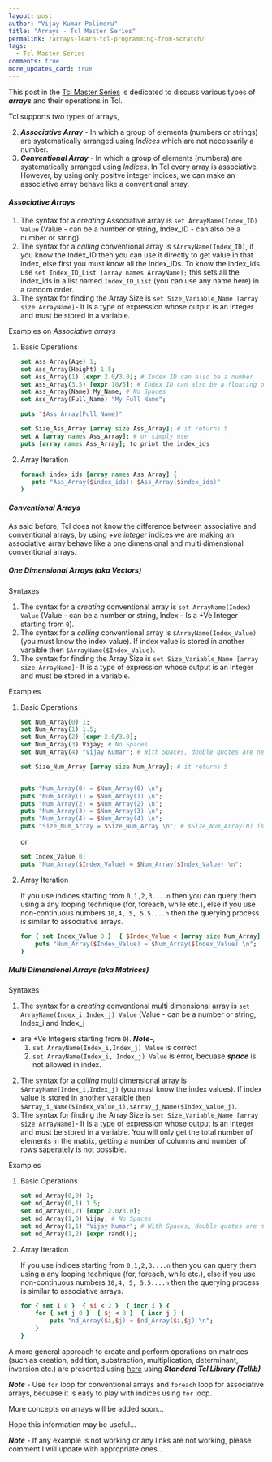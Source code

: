 ```yaml
---
layout: post
author: "Vijay Kumar Polimeru"
title: "Arrays - Tcl Master Series"
permalink: /arrays-learn-tcl-programming-from-scratch/
tags:
  - Tcl Master Series
comments: true
more_updates_card: true
---
```


This post in the [Tcl Master Series](/Learn-Tcl-Programming-from-Scratch/) is dedicated to discuss various types of ***arrays*** and their operations in Tcl. 

Tcl supports two types of arrays, 

2. ***Associative Array*** - In which a group of elements (numbers or strings) are systematically arranged using *Indices* which are not necessarily a number.
1. ***Conventional Array*** - In which a group of elements (numbers) are systematically arranged using *Indices*. In Tcl every array is associative.
However, by using only positve integer indices, we can make an associative array behave like a conventional array.  


#### ***Associative Arrays***

1. The syntax for a *creating* Associative array is `set ArrayName(Index_ID) Value` (Value - can be a number or string, Index_ID - can also be a number or string). 
2. The syntax for a *calling* conventional array is `$ArrayName(Index_ID)`, if you know the Index_ID then you can use it directly to get value in that index,
else first you must know all the Index_IDs. To know the index_ids use `set Index_ID_List [array names ArrayName];` this sets all the index_ids in a list named `Index_ID_List` (you can use any name here) in a random order.
3. The syntax for finding the Array Size is `set Size_Variable_Name [array size ArrayName]`- It is a type of expression whose output is an integer and must be stored in a variable.


Examples on *Associative arrays*

1. Basic Operations

	```tcl
	set Ass_Array(Age) 1;
	set Ass_Array(Height) 1.5;
	set Ass_Array(1) [expr 2.0/3.0]; # Index ID can also be a number
	set Ass_Array(3.5) [expr 10/5]; # Index ID can also be a floating point number
	set Ass_Array(Name) My_Name; # No Spaces
	set Ass_Array(Full_Name) "My Full Name"; 

	puts "$Ass_Array(Full_Name)"

	set Size_Ass_Array [array size Ass_Array]; # it returns 5
	set A [array names Ass_Array]; # or simply use
	puts [array names Ass_Array]; to print the index_ids

	```
 
2. Array Iteration

	```tcl
	foreach index_ids [array names Ass_Array] {
	   puts "Ass_Array($index_ids): $Ass_Array($index_ids)"
	}
	```
	
#### ***Conventional Arrays***

As said before, Tcl does
not know the difference between associative and conventional arrays, by using *+ve integer* indices we are making an associative array
behave like a one dimensional and multi dimensional conventional arrays.

##### ***One Dimensional Arrays (aka Vectors)***

Syntaxes

1. The syntax for a *creating* conventional array is `set ArrayName(Index) Value` (Value - can be a number or string, Index - Is a +Ve Integer starting from `0`). 
2. The syntax for a *calling* conventional array is `$ArrayName(Index_Value)` (you must know the index value). If index value is stored in another varaible then `$ArrayName($Index_Value)`.
3. The syntax for finding the Array Size is `set Size_Variable_Name [array size ArrayName]`- 
It is a type of expression whose output is an integer and must be stored in a variable.


Examples

1. Basic Operations
	```tcl
	set Num_Array(0) 1;
	set Num_Array(1) 1.5;
	set Num_Array(2) [expr 2.0/3.0];
	set Num_Array(3) Vijay; # No Spaces
	set Num_Array(4) "Vijay Kumar"; # With Spaces, double quotes are necessary otherwise it is an error (wrong # args: should be "set varName ?newValue?")

	set Size_Num_Array [array size Num_Array]; # it returns 5


	puts "Num_Array(0) = $Num_Array(0) \n";
	puts "Num_Array(1) = $Num_Array(1) \n";
	puts "Num_Array(2) = $Num_Array(2) \n";
	puts "Num_Array(3) = $Num_Array(3) \n";
	puts "Num_Array(4) = $Num_Array(4) \n";
	puts "Size_Num_Array = $Size_Num_Array \n"; # $Size_Num_Array(0) is an error (can't read "Size_Num_Array(0)": variable isn't array)
	``` 
	or
	```tcl
	set Index_Value 0;
	puts "Num_Array($Index_Value) = $Num_Array($Index_Value) \n";
	```
2. Array Iteration

	If you use indices starting from `0,1,2,3....n` then you can query them using a any looping technique (for, foreach, while etc.), else if you
	use non-continuous numbers `10,4, 5, 5.5....n` then the querying process is similar to associative arrays.

	```tcl
	for { set Index_Value 0 }  { $Index_Value < [array size Num_Array] }  { incr Index_Value } {
		puts "Num_Array($Index_Value) = $Num_Array($Index_Value) \n";
	}
	```
	
##### ***Multi Dimensional Arrays (aka Matrices)***

Syntaxes

1. The syntax for a *creating* conventional multi dimensional array is `set ArrayName(Index_i,Index_j) Value` (Value - can be a number or string, Index_i and Index_j 
- are +Ve Integers starting from `0`). ***Note-***, 
	1. `set ArrayName(Index_i,Index_j) Value` is correct
	2. `set ArrayName(Index_i, Index_j) Value` is error, becuase ***space*** is not allowed in index.
2. The syntax for a *calling* multi dimensional array is `$ArrayName(Index_i,Index_j)` (you must know the index values). 
If index value is stored in another varaible then `$Array_i_Name($Index_Value_i),$Array_j_Name($Index_Value_j)`.
3. The syntax for finding the Array Size is `set Size_Variable_Name [array size ArrayName]`- 
It is a type of expression whose output is an integer and must be stored in a variable. You will only get the total number of elements
in the matrix, getting a number of columns and number of rows saperately is not possible.

Examples

1. Basic Operations
	```tcl
	set nd_Array(0,0) 1;
	set nd_Array(0,1) 1.5;
	set nd_Array(0,2) [expr 2.0/3.0];
	set nd_Array(1,0) Vijay; # No Spaces
	set nd_Array(1,1) "Vijay Kumar"; # With Spaces, double quotes are necessary otherwise it is an error (wrong # args: should be "set varName ?newValue?")
	set nd_Array(1,2) [expr rand()];
	```
2. Array Iteration

	If you use indices starting from `0,1,2,3....n` then you can query them using a any looping technique (for, foreach, while etc.), else if you
	use non-continuous numbers `10,4, 5, 5.5....n` then the querying process is similar to associative arrays.

	```tcl
	for { set i 0 }  { $i < 2 }  { incr i } {
		for { set j 0 }  { $j < 3 }  { incr j } {
			puts "nd_Array($i,$j) = $nd_Array($i,$j) \n";
		}
	}
	```
	
A more general approach to create and perform operations on matrices (such as creation, addition, substraction, multiplication, determinant, inversion etc.)
are presented using [here](/tcllib-examples-learn-tcl-programming-from-scratch/) using ***Standard Tcl Library (Tcllib)***

***Note*** - Use `for` loop for conventional arrays and `foreach` loop for associative arrays, becuase it is easy to play with indices using `for` loop.

More concepts on arrays will be added soon...

Hope this information may be useful…

***Note*** - If any example is not working or any links are not working, please comment I will update with appropriate ones…

